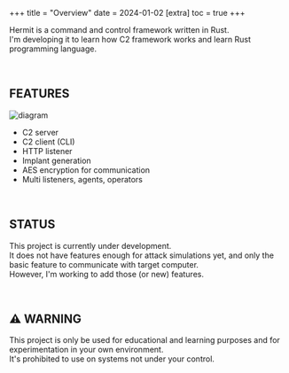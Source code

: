 +++
title = "Overview"
date = 2024-01-02
[extra]
toc = true
+++

Hermit is a command and control framework written in Rust.  
I'm developing it to learn how C2 framework works and learn Rust programming language.

<br />

## FEATURES

![diagram](/diagram.png)

- C2 server
- C2 client (CLI)
- HTTP listener
- Implant generation
- AES encryption for communication
- Multi listeners, agents, operators

<br />

## STATUS

This project is currently under development.  
It does not have features enough for attack simulations yet, and only the basic feature to communicate with target computer.  
However, I'm working to add those (or new) features.

<br />

## :warning: WARNING

This project is only be used for educational and learning purposes and for experimentation in your own environment.  
It's prohibited to use on systems not under your control.

